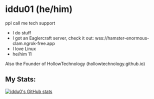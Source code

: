 # iddu01 (he/him) 
ppl call me tech support

- I do stuff
- I got an Eaglercraft server, check it out: wss://hamster-enormous-clam.ngrok-free.app
- I love Linux
- he/him 11

Also the Founder of HollowTechnology (hollowtechnology.github.io)
## My Stats:

[![iddu0's GitHub stats](https://github-readme-stats.vercel.app/api?username=iddu0)](https://github.com/anuraghazra/github-readme-stats)
<!---
iddu0/iddu0 is a ✨ special ✨ repository because its `README.md` (this file) appears on your GitHub profile.
You can click the Preview link to take a look at your changes.
--->
